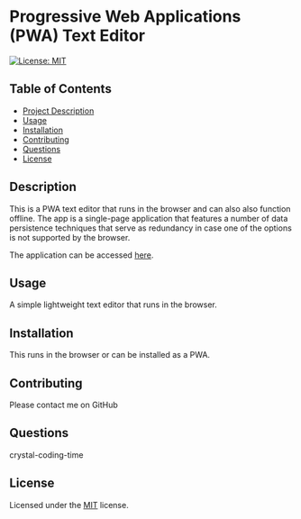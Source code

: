 
# Progressive Web Applications (PWA) Text Editor

[![License: MIT](https://img.shields.io/badge/License-MIT-yellow.svg)](https://opensource.org/licenses/MIT)
    
## Table of Contents
- [Project Description](#Description)
- [Usage](#Usage)
- [Installation](#Installation)
- [Contributing](#Contributing)
- [Questions](#Questions)
- [License](#License)

## Description
This is a PWA text editor that runs in the browser and can also also function offline. The app is a single-page application that features a number of data persistence techniques that serve as redundancy in case one of the options is not supported by the browser. 

The application can be accessed [here](https://agile-reaches-04962.herokuapp.com/).

## Usage
A simple lightweight text editor that runs in the browser.

## Installation
This runs in the browser or can be installed as a PWA.

## Contributing
Please contact me on GitHub

## Questions
crystal-coding-time

## License
Licensed under the [MIT](https://choosealicense.com/licenses/mit/) license.
    